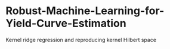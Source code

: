 # Robust-Machine-Learning-for-Yield-Curve-Estimation
Kernel ridge regression and reproducing kernel Hilbert space
